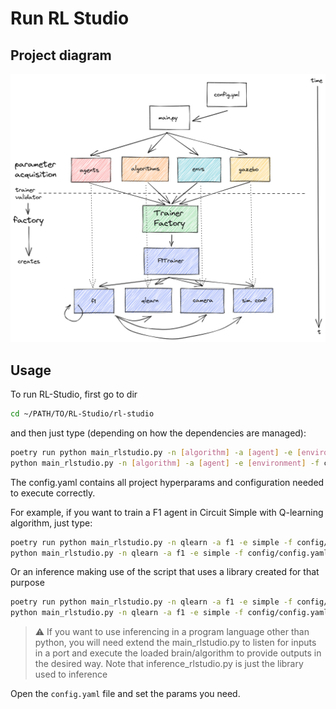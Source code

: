 # Run RL Studio

## Project diagram

![](./docs/rlstudio-diagram.png)

## Usage

To run RL-Studio, first go to dir

```bash
cd ~/PATH/TO/RL-Studio/rl-studio
```

and then just type (depending on how the dependencies are managed):

```bash
poetry run python main_rlstudio.py -n [algorithm] -a [agent] -e [environment] -f config/config.yaml # if using Poetry for dependencies
python main_rlstudio.py -n [algorithm] -a [agent] -e [environment] -f config/config.yaml # if using PIP for dependencies
```

The config.yaml contains all project hyperparams and configuration needed to execute correctly.

For example, if you want to train a F1 agent in Circuit Simple with Q-learning algorithm, just type:

```bash
poetry run python main_rlstudio.py -n qlearn -a f1 -e simple -f config/config.yaml # if using Poetry for dependencies
python main_rlstudio.py -n qlearn -a f1 -e simple -f config/config.yaml # if using PIP for dependencies
```

Or an inference making use of the script that uses a library created for that purpose

```bash
poetry run python main_rlstudio.py -n qlearn -a f1 -e simple -f config/config.yaml -m inference # if using Poetry for dependencies
python main_rlstudio.py -n qlearn -a f1 -e simple -f config/config.yaml -m inference # if using PIP for dependencies
```

> :warning: If you want to use inferencing in a program language other than python, you will
> need extend the main_rlstudio.py to listen for inputs in a port and execute the loaded brain/algorithm to provide
> outputs in the desired way. Note that inference_rlstudio.py is just the library used to inference

Open the `config.yaml` file and set the params you need.


